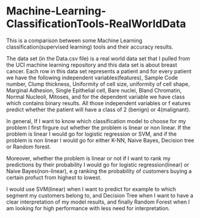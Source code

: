 # Machine-Learning-ClassificationTools-RealWorldData

This is a comparison between some Machine Learning classification(supervised learning) tools and their accuracy results.

The data set (in the Data.csv file) is a real world data set that I pulled from the UCI machine learning repository and this data set is about breast cancer.
Each row in this data set represents a patient and for every patient we have the following independent variables(features), Sample Code number,
Clump thickness, Uniformity of cell size, uniformity of cell shape, Marginal Adhesion, Single Epithelial cell, Bare nuclei, Bland Chromatin,
Normal Nucleoli, Mitoses, and for the dependent variable we have class which contains binary results. All those independent variables or f
eatures predict whether the patient will have a class of 2 (benign) or 4(malignant).


In general, If I want to know which classification model to choose for my problem I first firgure out whether the problem is linear or non linear.
If the problem is linear I would go for logistic regression or SVM, and if the problem is non linear I would go for either K-NN, Naive Bayes, Decision tree or Random forest.

Moreover, whether the problem is linear or not if I want to rank my predictions by their probability I would go for logistic regression(linear) or Naive Bayes(non-linear), e.g ranking the probability of customers buying a certain profuct from highest to lowest.

I would use SVM(linear) when I want to predict for example to which segment my customers belong to, and Decision Tree when I want to have a clear interpretation of my model results, and finally Random Forest when I am looking for high performance with less need for interpretation.

